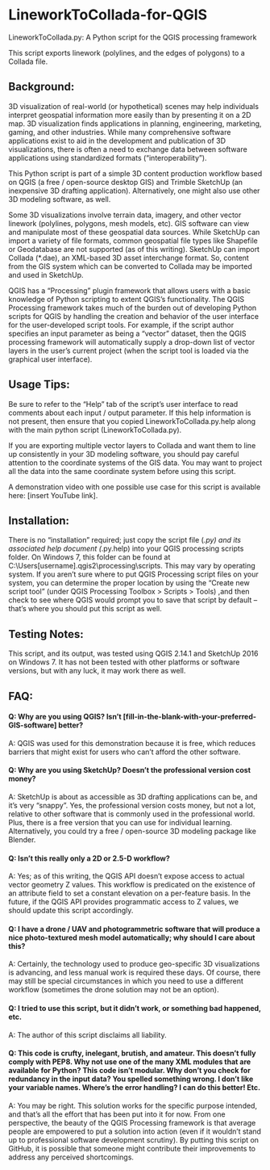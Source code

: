 # LineworkToCollada-for-QGIS

LineworkToCollada.py:  A Python script for the QGIS processing framework

This script exports linework (polylines, and the edges of polygons) to a Collada file.


## Background:

3D visualization of real-world (or hypothetical) scenes may help individuals interpret geospatial information more easily than by presenting it on a 2D map.  3D visualization finds applications in planning, engineering, marketing, gaming, and other industries.  While many comprehensive software applications exist to aid in the development and publication of 3D visualizations, there is often a need to exchange data between software applications using standardized formats (“interoperability”).

This Python script is part of a simple 3D content production workflow based on QGIS (a free / open-source desktop GIS) and Trimble SketchUp (an inexpensive 3D drafting application).  Alternatively, one might also use other 3D modeling software, as well.

Some 3D visualizations involve terrain data, imagery, and other vector linework (polylines, polygons, mesh models, etc).  GIS software can view and manipulate most of these geospatial data sources.  While SketchUp can import a variety of file formats, common geospatial file types like Shapefile or Geodatabase are not supported (as of this writing).  SketchUp can import Collada (*.dae), an XML-based 3D asset interchange format.  So, content from the GIS system which can be converted to Collada may be imported and used in SketchUp.

QGIS has a “Processing” plugin framework that allows users with a basic knowledge of Python scripting to extent QGIS’s functionality.  The QGIS Processing framework takes much of the burden out of developing Python scripts for QGIS by handling the creation and behavior of the user interface for the user-developed script tools.  For example, if the script author specifies an input parameter as being a “vector” dataset, then the QGIS processing framework will automatically supply a drop-down list of vector layers in the user’s current project (when the script tool is loaded via the graphical user interface).

## Usage Tips:

Be sure to refer to the “Help” tab of the script’s user interface to read comments about each input / output parameter.  If this help information is not present, then ensure that you copied LineworkToCollada.py.help along with the main python script (LineworkToCollada.py).

If you are exporting multiple vector layers to Collada and want them to line up consistently in your 3D modeling software, you should pay careful attention to the coordinate systems of the GIS data.  You may want to project all the data into the same coordinate system before using this script.

A demonstration video with one possible use case for this script is available here: [insert YouTube link].

## Installation:

There is no “installation” required; just copy the script file (*.py) and its associated help document (*.py.help) into your QGIS processing scripts folder.  On Windows 7, this folder can be found at C:\Users\[username]\.qgis2\processing\scripts.  This may vary by operating system.  If you aren’t sure where to put QGIS Processing script files on your system, you can determine the proper location by using the “Create new script tool” (under QGIS Processing Toolbox > Scripts > Tools) ,and then check to see where QGIS would prompt you to save that script by default –that’s where you should put this script as well.

## Testing Notes:

This script, and its output, was tested using QGIS 2.14.1 and SketchUp 2016 on Windows 7.  It has not been tested with other platforms or software versions, but with any luck, it may work there as well.

## FAQ:

#### Q:  Why are you using QGIS?  Isn’t [fill-in-the-blank-with-your-preferred-GIS-software] better?
A:  QGIS was used for this demonstration because it is free, which reduces barriers that might exist for users who can’t afford the other software.

#### Q:  Why are you using SketchUp?  Doesn’t the professional version cost money?
A:  SketchUp is about as accessible as 3D drafting applications can be, and it’s very “snappy”.  Yes, the professional version costs money, but not a lot, relative to other software that is commonly used in the professional world.  Plus, there is a free version that you can use for individual learning.  Alternatively, you could try a free / open-source 3D modeling package like Blender.

#### Q:  Isn’t this really only a 2D or 2.5-D workflow?
A:  Yes; as of this writing, the QGIS API doesn’t expose access to actual vector geometry Z values.  This workflow is predicated on the existence of an attribute field to set a constant elevation on a per-feature basis.  In the future, if the QGIS API provides programmatic access to Z values, we should update this script accordingly.

#### Q: I have a drone / UAV and photogrammetric software that will produce a nice photo-textured mesh model automatically; why should I care about this?
A:  Certainly, the technology used to produce geo-specific 3D visualizations is advancing, and less manual work is required these days.  Of course, there may still be special circumstances in which you need to use a different workflow (sometimes the drone solution may not be an option).

#### Q:  I tried to use this script, but it didn’t work, or something bad happened, etc.
A:  The author of this script disclaims all liability.

#### Q:  This code is crufty, inelegant, brutish, and amateur.  This doesn’t fully comply with PEP8.  Why not use one of the many XML modules that are available for Python?  This code isn’t modular.  Why don’t you check for redundancy in the input data?  You spelled something wrong.  I don’t like your variable names.  Where’s the error handling?  I can do this better! Etc.
A:  You may be right.  This solution works for the specific purpose intended, and that’s all the effort that has been put into it for now.  From one perspective, the beauty of the QGIS Processing framework is that average people are empowered to put a solution into action (even if it wouldn’t stand up to professional software development scrutiny).  By putting this script on GitHub, it is possible that someone might contribute their improvements to address any perceived shortcomings.



